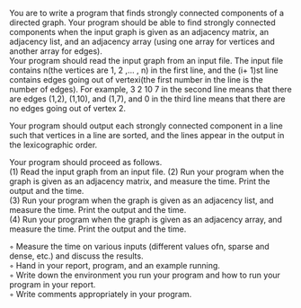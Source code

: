 
You are to write a program that finds strongly connected components of a directed graph. Your program should be able to find strongly connected components when the input graph is given as an adjacency matrix, an adjacency list, and an adjacency array (using one array for vertices and another array for edges).  
Your program should read the input graph from an input file. The input file contains n(the vertices are 1, 2 ,... , n) in the first line, and the (i+ 1)st line contains edges going out of vertexi(the first number in the line is the number of edges). For example, 3 2 10 7 in the second line means that there are edges (1,2), (1,10), and (1,7), and 0 in the third line means that there are no edges going out of vertex 2.  

Your program should output each strongly connected component in a line such that vertices in a line are sorted, and the lines appear in the output in the lexicographic order.  

Your program should proceed as follows.  
(1) Read the input graph from an input file. 
(2) Run your program when the graph is given as an adjacency matrix, and measure the time. Print the output and the time.  
(3) Run your program when the graph is given as an adjacency list, and measure the time. Print the output and the time.  
(4) Run your program when the graph is given as an adjacency array, and measure the time. Print the output and the time.  

◦ Measure the time on various inputs (different values ofn, sparse and dense, etc.) and discuss the results.  
◦ Hand in your report, program, and an example running.  
◦ Write down the environment you run your program and how to run your program in your report.  
◦ Write comments appropriately in your program.  
